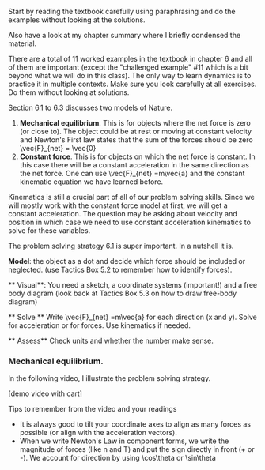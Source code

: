 <stop-note>
    <span slot="Chap 6.1-6.4: Dynamics I"></span>
</stop-note> 

Start by reading the textbook carefully using paraphrasing and do the examples without looking at the solutions. 

Also have a look at my chapter summary where I briefly condensed the material. 

There are a total of 11 worked examples in the textbook in chapter 6 and all of them are important (except the "challenged example" #11 which is a bit beyond what we will do in this class). The only way to learn dynamics is to practice it in multiple contexts. Make sure you look carefully at all exercises. Do them without looking at solutions. 

Section 6.1 to 6.3 discusses two models of Nature.  

1. **Mechanical equilibrium**. This is for objects where the net force is zero (or close to). The object could be at rest or moving at constant velocity and Newton's First law states that the sum of the forces should be zero <lrn-math inline> \vec{F}_{net} = \vec{0} </lrn-math>
2. **Constant force**. This is for objects on which the net force is constant. In this case there will be a constant acceleration in the same direction as the net force. One can use <lrn-math> \vec{F}_{net} =m\vec{a} </lrn-math> and the constant kinematic equation we have learned before. 

<lrndesign-sidenote label="Instructor Note" icon="bookmark" bg-color="#c2e5f2">
Kinematics is still a crucial part of all of our problem solving skills. Since we will mostly work with the constant force model at first, we will get a constant acceleration. The question may be asking about velocity and position in which case we need to use constant acceleration kinematics to solve for these variables. 
</lrndesign-sidenote>

The problem solving strategy 6.1 is super important. In a nutshell it is. 

**Model**: the object as a dot and decide which force should be included or neglected. (use Tactics Box 5.2 to remember how to identify forces). 

** Visual**: You need a sketch, a coordinate systems (important!) and a free body diagram (look back at Tactics Box 5.3 on how to draw free-body diagram)

** Solve ** Write <lrn-math> \vec{F}_{net} =m\vec{a} </lrn-math> for each direction (x and y). Solve for acceleration or for forces. Use kinematics if needed. 

** Assess** Check units and whether the number make sense. 

### Mechanical equilibrium. 

In the following video, I illustrate the problem solving strategy. 

[demo video with cart]

Tips to remember from the video and your readings

* It is always good to tilt your coordinate axes to align as many forces as possible (or align with the acceleration vectors). 
* When we write Newton's Law in component forms, we write the magnitude of forces (like n and T) and put the sign directly in front (+ or -). We account for direction by using <lrn-math inline> \cos\theta </lrn-math> or <lrn-math inline> \sin\theta </lrn-math>

